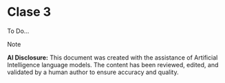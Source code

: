 # Clase 3

To Do...


> [!Note]
> **AI Disclosure:** This document was created with the assistance of Artificial Intelligence language models. The content has been reviewed, edited, and validated by a human author to ensure accuracy and quality.